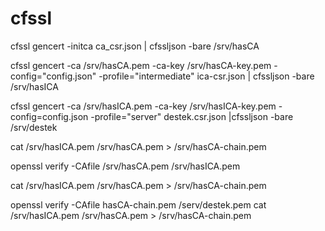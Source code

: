 ﻿# cfssl

cfssl gencert -initca ca_csr.json  | cfssljson -bare /srv/hasCA

cfssl gencert -ca /srv/hasCA.pem -ca-key /srv/hasCA-key.pem -config="config.json" -profile="intermediate" ica-csr.json | cfssljson -bare /srv/hasICA

cfssl gencert -ca /srv/hasICA.pem -ca-key /srv/hasICA-key.pem -config=config.json -profile="server" destek.csr.json |cfssljson -bare /srv/destek

cat /srv/hasICA.pem /srv/hasCA.pem > /srv/hasCA-chain.pem



openssl verify -CAfile /srv/hasCA.pem /srv/hasICA.pem

cat /srv/hasICA.pem /srv/hasCA.pem > /srv/hasCA-chain.pem

openssl verify -CAfile hasCA-chain.pem /serv/destek.pem
cat /srv/hasICA.pem /srv/hasCA.pem > /srv/hasCA-chain.pem
